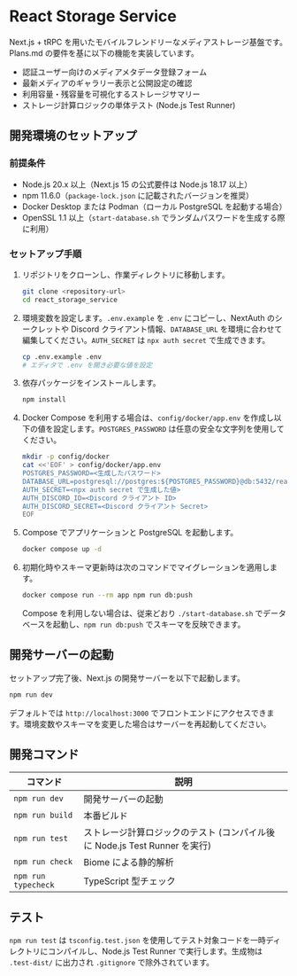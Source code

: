 # React Storage Service

Next.js + tRPC を用いたモバイルフレンドリーなメディアストレージ基盤です。Plans.md の要件を基に以下の機能を実装しています。

- 認証ユーザー向けのメディアメタデータ登録フォーム
- 最新メディアのギャラリー表示と公開設定の確認
- 利用容量・残容量を可視化するストレージサマリー
- ストレージ計算ロジックの単体テスト (Node.js Test Runner)

## 開発環境のセットアップ

### 前提条件

- Node.js 20.x 以上（Next.js 15 の公式要件は Node.js 18.17 以上）
- npm 11.6.0（`package-lock.json` に記載されたバージョンを推奨）
- Docker Desktop または Podman（ローカル PostgreSQL を起動する場合）
- OpenSSL 1.1 以上（`start-database.sh` でランダムパスワードを生成する際に利用）

### セットアップ手順

1. リポジトリをクローンし、作業ディレクトリに移動します。

   ```bash
   git clone <repository-url>
   cd react_storage_service
   ```

2. 環境変数を設定します。`.env.example` を `.env` にコピーし、NextAuth のシークレットや Discord クライアント情報、`DATABASE_URL` を環境に合わせて編集してください。`AUTH_SECRET` は `npx auth secret` で生成できます。

   ```bash
   cp .env.example .env
   # エディタで .env を開き必要な値を設定
   ```

3. 依存パッケージをインストールします。

   ```bash
   npm install
   ```

4. Docker Compose を利用する場合は、`config/docker/app.env` を作成し以下の値を設定します。`POSTGRES_PASSWORD` は任意の安全な文字列を使用してください。

   ```bash
   mkdir -p config/docker
   cat <<'EOF' > config/docker/app.env
   POSTGRES_PASSWORD=<生成したパスワード>
   DATABASE_URL=postgresql://postgres:${POSTGRES_PASSWORD}@db:5432/react_storage_service
   AUTH_SECRET=<npx auth secret で生成した値>
   AUTH_DISCORD_ID=<Discord クライアント ID>
   AUTH_DISCORD_SECRET=<Discord クライアント Secret>
   EOF
   ```

5. Compose でアプリケーションと PostgreSQL を起動します。

   ```bash
   docker compose up -d
   ```

6. 初期化時やスキーマ更新時は次のコマンドでマイグレーションを適用します。

   ```bash
   docker compose run --rm app npm run db:push
   ```

   Compose を利用しない場合は、従来どおり `./start-database.sh` でデータベースを起動し、`npm run db:push` でスキーマを反映できます。

## 開発サーバーの起動

セットアップ完了後、Next.js の開発サーバーを以下で起動します。

```bash
npm run dev
```

デフォルトでは `http://localhost:3000` でフロントエンドにアクセスできます。環境変数やスキーマを変更した場合はサーバーを再起動してください。

## 開発コマンド

| コマンド | 説明 |
| --- | --- |
| `npm run dev` | 開発サーバーの起動 |
| `npm run build` | 本番ビルド |
| `npm run test` | ストレージ計算ロジックのテスト (コンパイル後に Node.js Test Runner を実行) |
| `npm run check` | Biome による静的解析 |
| `npm run typecheck` | TypeScript 型チェック |

## テスト

`npm run test` は `tsconfig.test.json` を使用してテスト対象コードを一時ディレクトリにコンパイルし、Node.js Test Runner で実行します。生成物は `.test-dist/` に出力され `.gitignore` で除外されています。
